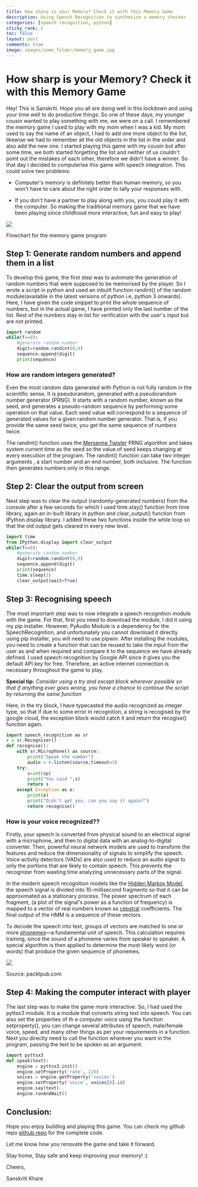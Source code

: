 ```yaml
---
title: How sharp is your Memory? Check it with this Memory Game
description: Using Speech Recognition to synthesize a memory checker
categories: [speech recognition, python]
sticky_rank: 1
toc: false
layout: post
comments: true
image: images/some_folder/memory_game.jpg
---
```

# How sharp is your Memory? Check it with this Memory Game 

Hey! This is Sanskriti. Hope you all are doing well in this lockdown and using your time well to do productive things. So one of these days, my younger cousin wanted to play something with me, we were on a call. I remembered the memory game I used to play with my mom when I was a kid. My mom used to say the name of an object, I had to add one more object to the list, likewise we had to remember all the old objects in the list in the order and also add the new one. I started playing this game with my cousin but after some time, we both started forgetting the list and neither of us couldn't point out the mistakes of each other, therefore we didn't have a winner. So that day I decided to computerise this game with speech integration. This could solve two problems:

- Computer's memory is definitely better than human memory, so you won't have to care about the right order to tally your responses with.

- If you don't have a partner to play along with you, you could play it with the computer. So making the traditional memory game that we have been playing since childhood more interactive, fun and easy to play!

![](images/blog_1/memory_game_flowchart.jpeg)

Flowchart for the memory game program

## Step 1: Generate random numbers and append them in a list

To develop this game, the first step was to automate the generation of random numbers that were supposed to be memorised by the player. So I wrote a script in python and used an inbuilt function randint() of the random module(available in the latest versions of python i.e, python 3 onwards). Here, I have given the code snippet to print the whole sequence of numbers, but in the actual game, I have printed only the last number of the list. Rest of the numbers stay in list for verification with the user's input but are not printed.
```python
import random
while(f==0):
    #generate random number
    digit=random.randint(0,9)
    sequence.append(digit)
    print(sequence)
```
### How are random integers generated?

Even the most random data generated with Python is not fully random in the scientific sense. It is pseudorandom, generated with a pseudorandom number generator (PRNG). It starts with a random number, known as the seed, and generates a pseudo-random sequence by performing some operation on that value. Each seed value will correspond to a sequence of generated values for a given random number generator. That is, if you provide the same seed twice, you get the same sequence of numbers twice.

The randint() function uses the [Mersenne Twister](https://github.com/python/cpython/blob/master/Modules/_randommodule.c) PRNG algorithm and takes system current time as the seed so the value of seed keeps changing at every execution of the program. The randint() function can take two integer arguments , a start number and an end number, both inclusive. The function then generates numbers only in this range.

## Step 2: Clear the output from screen

Next step was to clear the output (randomly-generated numbers) from the console after a few seconds for which I used time.stay() function from time library, again an in-built library in python and clear_output() function from IPython.display library. I added these two functions inside the while loop so that the old output gets cleared in every new level.
```python
import time
from IPython.display import clear_output
while(f==0):
    #generate random number
    digit=random.randint(0,9)
    sequence.append(digit)
    print(sequence)
    time.sleep(2)
    clear_output(wait=True)
```
## Step 3: Recognising speech

The most important step was to now integrate a speech recognition module with the game. For that, first you need to download the module, I did it using my pip installer. However, PyAudio Module is a dependency for the SpeechRecognition, and unfortunately you cannot download it directly using pip installer, you will need to use pipwin. After installing the modules, you need to create a function that can be reused to take the input from the user as and when required and compare it to the sequence we have already defined. I used speech recognition by Google API since it gives you the default API key for free. Therefore, an active internet connection is necessary throughout the game to play.

**Special tip:**  _Consider using a try and except block wherever possible so that if anything ever goes wrong, you have a chance to continue the script by returning the same function_

Here, in the try block, I have typecasted the audio recognized as integer type, so that if due to some error in recognition, a string is recogised by the google cloud, the exception block would catch it and return the recogise() function again.
```python
import speech_recognition as sr
r = sr.Recognizer()
def recognise():
    with sr.Microphone() as source:
        print("Speak the number")
        audio = r.listen(source,timeout=3)
    try:
        s=int(sp)
        print("You said ",s)
        return s
    except Exception as e:
        print(e)
        print("Didn't get you, can you say it again?")
        return recognise()
```
### How is your voice recognized??

Firstly, your speech is converted from physical sound to an electrical signal with a microphone, and then to digital data with an analog-to-digital converter. Then, powerful neural network models are used to transform the features and reduce the dimensionality of signals to simplify the speech. Voice activity detectors (VADs) are also used to reduce an audio signal to only the portions that are likely to contain speech. This prevents the recognizer from wasting time analyzing unnecessary parts of the signal.

In the modern speech recognition models like the [Hidden Markov Model](https://en.wikipedia.org/wiki/Hidden_Markov_model), the speech signal is divided into 10-millisecond fragments so that it can be approximated as a stationary process. The power spectrum of each fragment, (a plot of the signal's power as a function of frequency) is mapped to a vector of real numbers known as [cepstral](https://en.wikipedia.org/wiki/Cepstrum) coefficients. The final output of the HMM is a sequence of these vectors.

To decode the speech into text, groups of vectors are matched to one or more [phonemes](https://en.wikipedia.org/wiki/Phoneme)—a fundamental unit of speech. This calculation requires training, since the sound of a phoneme varies from speaker to speaker. A special algorithm is then applied to determine the most likely word (or words) that produce the given sequence of phonemes.

![](/images/blog_1/speech_recognition_flowchart.jpeg)

Source: packtpub.com

## Step 4: Making the computer interact with player

The last step was to make the game more interactive. So, I had used the pyttsx3 module. It is a module that converts string text into speech. You can also set the properties of th e computer voice using the function setproperty(), you can change several attributes of speech, male/female voice, speed, and many other things as per your requirements in a function. Next you directly need to call the function wherever you want in the program, passing the text to be spoken as an argument.

```python
import pyttsx3
def speak(text):
    engine = pyttsx3.init()
    engine.setProperty('rate', 220)  
    voices = engine.getProperty('voices') 
    engine.setProperty('voice', voices[0].id) 
    engine.say(text)
    engine.runAndWait()
```
## Conclusion:

Hope you enjoy building and playing this game. You can check my github repo [github repo](https://github.com/sanskritikhare142/Memory-game-using-speech) for the complete code.

Let me know how you renovate the game and take it forward.

Stay home, Stay safe and keep improving your memory! :)

Cheers,

Sanskriti Khare